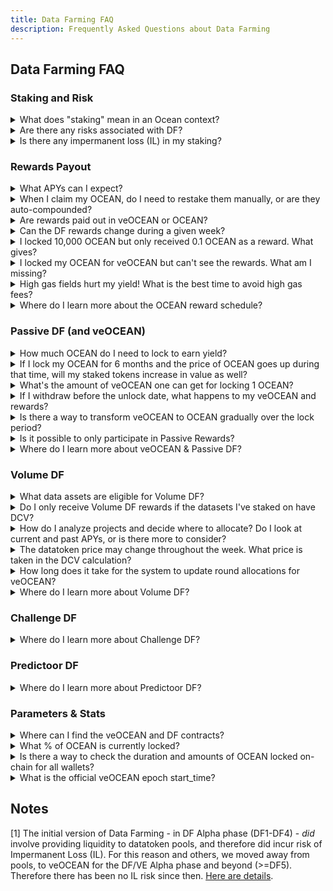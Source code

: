 ```yaml
---
title: Data Farming FAQ
description: Frequently Asked Questions about Data Farming
---
```

## Data Farming FAQ

### Staking and Risk

<details>

<summary>What does "staking" mean in an Ocean context?</summary>

Its precise meaning depends on the DF stream.

- Passive DF: stake OCEAN = lock OCEAN into veOCEAN
- Volume DF: stake OCEAN on asset = allocate veOCEAN towards an asset
- Challenge DF: (there is no staking)
- Predictoor DF: put OCEAN into a prediction transaction
  
</details>

<details>

<summary>Are there any risks associated with DF?</summary>

As with any system, inherent risks exist. We try to minimize them, as follows.

- Passive DF: uses veCRV contracts which have been battle-tested in high volume since 2020.
- Volume DF: doesn't change veOCEAN behavior. Rather, separate contracts "see" the veOCEAN staked to compute amount of rewards.
- Challenge DF: no funds at risk
- Predictoor DF: you stake a small amount of OCEAN in each epoch (eg every 5min). If issues arise, you can get out quickly. 

</details>

<details>

<summary>Is there any impermanent loss (IL) in my staking?</summary>

No. IL is typically associated with providing liquidity to decentralized exchange or pools. There are no pools involved in any of the DF streams [1].
</details>


### Rewards Payout

<details>

<summary>What APYs can I expect?</summary>

Historically, annual percentage yields (APYs) are 5-15%. See [APY docs](apys.md) for details.
  
</details>

<details>

<summary>When I claim my OCEAN, do I need to restake them manually, or are they auto-compounded?</summary>

They are not auto-compounded.

They can be claimed/redeposited whenever you want. If you don't claim, they just stack up. There is no loss.

The [APY docs](apys.md) provide formulae on compounding vs. not.  
</details>

<details>

<summary>Are rewards paid out in veOCEAN or OCEAN?</summary>

All rewards in Data Farming are paid out in OCEAN and can be claimed at the every epoch.

</details>

<details>

<summary>Can the DF rewards change during a given week?</summary>

No. At the beginning of a new DF round, rules are laid out, either implicitly if no change from the previous round, or explicitly in a blog post if there are new rules.

Caveat: it’s "no" at least in theory! Sometimes there may be tweaks if there is community consensus or a bug.

</details>

<details>

<summary>I locked 10,000 OCEAN but only received 0.1 OCEAN as a reward. What gives? </summary>

If you've locked 10,000 OCEAN for a short period, it's possible to see a near-0% APY. 

To boost your APY, consider locking your OCEAN for a more extended period. It's not only about the amount you lock but also **the duration of the lock that matters most**. Longer lock periods yield more significant results. 

</details>


<details>

<Summary>I locked my OCEAN for veOCEAN but can't see the rewards. What am I missing?</Summary>

Please hang in there and stay patient, as it can take almost two weeks to receive your first reward. 😊
  
</details>

<details>

<summary>High gas fields hurt my yield! What is the best time to avoid high gas fees?</summary>

When gas is cheap. [Here](https://www.useweb3.xyz/gas) is data on gas prices.

Also, remember that you don't need to claim rewards and re-stake every week. You could do it less frequently to avoid gas fees. (Balance this with the benefits of compounding.)
</details>

<details>

<summary>Where do I learn more about the OCEAN reward schedule?</summary>

In its [docs page](reward-schedule.md).
</details>


### Passive DF (and veOCEAN)

<details>

<summary>How much OCEAN do I need to lock to earn yield?</summary>

There is no minimum amount. The rewards will depend on the amount you lock.

You will get passive rewards by default when you lock OCEAN. And you can get Volume DF rewards if you allocate veOCEAN to data assets.

</details>


<details>

<summary>If I lock my OCEAN for 6 months and the price of OCEAN goes up during that time, will my staked tokens increase in value as well?</summary>

Yes. When you stake OCEAN, you'll receive them back at the end of the lock-up period. If the value increases during this time, your OCEAN will appreciate in worth. The same principle applies in reverse if the value decreases

</details>

<details>

<summary>What's the amount of veOCEAN one can get for locking 1 OCEAN?</summary>

1 veOCEAN if you lock for 4 years.
  
</details>

<details>

<summary>If I withdraw before the unlock date, what happens to my veOCEAN and rewards?</summary>

You can't withdraw before the unlock date.

</details>

<details>

<summary>Is there a way to transform veOCEAN to OCEAN gradually over the lock period?</summary>

No, you can't convert your veOCEAN to OCEAN during the lock period. When the lock period concludes, you gain access to all your locked OCEAN.  
  
</details>

<details>

<summary>Is it possible to only participate in Passive Rewards?</summary>

Yes.

And, you participate by default in Passive Rewards when you lock OCEAN.  

But to maximize your rewards, you will also need to engage in the other streams.
  
</details>

<details>

<summary>Where do I learn more about veOCEAN & Passive DF?</summary>

In its [docs page](passivedf.md).
</details>


### Volume DF

<details>

<summary>What data assets are eligible for Volume DF?</summary>

The data asset may be of any type — data feed, API, file, etc. dataset (for static URIs), algorithm for Compute-to-Data, or any other Datatoken token-gated system. The data asset may be fixed price or free price. 

</details>

<details>

<summary>Do I only receive Volume DF rewards if the datasets I've staked on have DCV?</summary>

Yes, correct.

</details>

<details>

<summary>How do I analyze projects and decide where to allocate? Do I look at current and past APYs, or is there more to consider? </summary>

Curators can select datasets to stake on based on previous DCV, publisher reputation, and more.

You can see DCV stats in the DF webapp's [Volume DF page](https://df.oceandao.org/volume-df).

Finally, Predictoor data feeds are promising, since they have good baseline volume due to Predictoor DF.

</details>

<details>

<summary>The datatoken price may change throughout the week. What price is taken in the DCV calculation?</summary>

The price is taken at the same time as each consume. E.g. if a data asset has three consumes, where the price was 1 OCEAN when the first consume happened, and the price was 10 OCEAN when the other consumes happened, then the total DCV for the asset is 1 + 10 + 10 = 21.

</details>

<details>

<summary>How long does it take for the system to update round allocations for veOCEAN?</summary>

Allocations happen instantly.

However, your voting power is counted progressively throughout the week and requires you to keep your veOCEAn allocated on datasets for it to work.

</details>


<details>

<summary>Where do I learn more about Volume DF?</summary>

In its [docs page](volumedf.md).
</details>

### Challenge DF

<details>

<summary>Where do I learn more about Challenge DF?</summary>

In its [docs page](challengedf.md).
</details>

### Predictoor DF

<details>

<summary>Where do I learn more about Predictoor DF?</summary>

In its [docs page](predictoordf.md).
</details>


### Parameters & Stats

<details>

<summary>Where can I find the veOCEAN and DF contracts?</summary>

They are deployed on the Ethereum mainnet, alongside other Ocean contract deployments. [Here](https://github.com/oceanprotocol/contracts/blob/main/addresses/address.json) is the full list of contract deployments.

</details>


<details>

<summary>What % of OCEAN is currently locked?</summary>

[autobotocean.com](https://autobotocean.com/veOcean) has those stats, and more.

</details>

<details>

<summary>Is there a way to check the duration and amounts of OCEAN locked on-chain for all wallets?</summary>

Yes, this information is available. Indeed, there is a technical aspect involved. You'll need to have some technical knowledge because you'll be required to query the subgraph. You can find a working example of how to get the list of holders [in the subgraph documentation](../developers/subgraph/get-veocean-stats#get-the-veocean-holders-list). Feel free to run the script by clicking on the "run" button.
  
</details>

<details>

<summary>What is the official veOCEAN epoch start_time?</summary>

veFeeDistributor has a start\_time of 1663804800 (Thu Sep 22 2022 00:00:00).

</details>

## Notes

[1] The initial version of Data Farming - in DF Alpha phase (DF1-DF4) - _did_ involve providing liquidity to datatoken pools, and therefore did incur risk of Impermanent Loss (IL). For this reason and others, we moved away from pools, to veOCEAN for the DF/VE Alpha phase and beyond (>=DF5). Therefore there has been no IL risk since then. [Here are details](https://blog.oceanprotocol.com/veocean-is-launching-data-farming-is-resuming-abed779211e3).